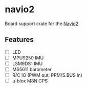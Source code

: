 # navio2

Board support crate for the [Navio2](https://emlid.com/navio/).

## Features

 - [ ] LED
 - [ ] MPU9250 IMU
 - [ ] LSM9DS1 IMU
 - [ ] MS5611 barometer
 - [ ] R/C IO (PWM out, PPM/S.BUS in)
 - [ ] u-blox M8N GPS
